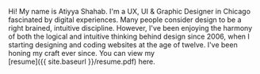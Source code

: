 Hi! My name is Atiyya Shahab. I'm a UX, UI & Graphic Designer in Chicago fascinated by digital experiences. Many people consider design to be a right brained, intuitive discipline. However, I've been enjoying the harmony of both the logical and intuitive thinking behind design since 2006, when I starting designing and coding websites at the age of twelve. I've been honing my craft ever since. You can view my <span style="white-space:nowrap">[resume]({{ site.baseurl }}/resume.pdf) here.</span>
